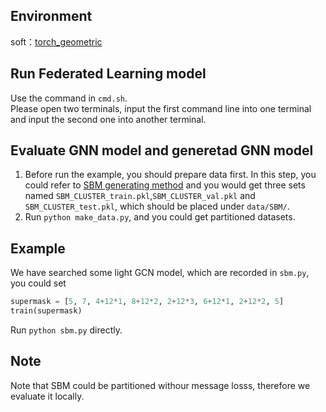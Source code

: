 ## Environment

soft：[torch_geometric](https://pytorch-geometric.readthedocs.io/en/latest/modules/nn.html)

## Run Federated Learning model
Use the command in `cmd.sh`.<br>
Please open two terminals, input the first command line into one terminal and input the second one into another terminal.

## Evaluate GNN model and generetad GNN model

1. Before run the example, you should prepare data first. In this step, you could refer to [SBM generating method](https://github.com/graphdeeplearning/benchmarking-gnns/tree/master/data/SBMs) and you would get three sets named `SBM_CLUSTER_train.pkl`,`SBM_CLUSTER_val.pkl` and `SBM_CLUSTER_test.pkl`, which should be placed under `data/SBM/`.
2. Run `python make_data.py`, and you could get partitioned datasets.

## Example

We have searched some light GCN model, which are recorded in `sbm.py`, you could set
```python
supermask = [5, 7, 4+12*1, 8+12*2, 2+12*3, 6+12*1, 2+12*2, 5]
train(supermask)
```
Run `python sbm.py` directly.

## Note

Note that SBM could be partitioned withour message losss, therefore we evaluate it locally.
